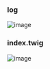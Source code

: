### log
![image](https://user-images.githubusercontent.com/91527667/167788785-5f307718-7479-4173-a978-9e452cdb2a01.png)

### index.twig
![image](https://user-images.githubusercontent.com/91527667/167789270-034e1910-f997-480c-986f-657e888c648d.png)
